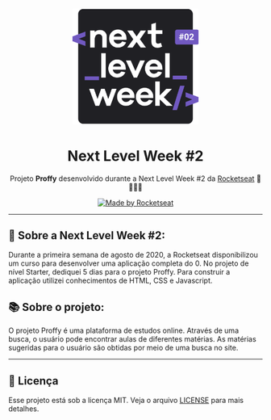 <h1 align="center">
    <img alt="NextLevelWeek" title="#NextLevelWeek" src="./.github/logo-git.svg" width="250px" />
</h1>
<h1 align="center">Next Level Week #2</h1>
<p align="center">Projeto <strong>Proffy</strong> desenvolvido durante a Next Level Week #2 da <a href="https://rocketseat.com.br">Rocketseat</a> 🚀👩🏽‍🚀</p>
<p align="center">
<a href="https://rocketseat.com.br">
    <img alt="Made by Rocketseat" src="https://img.shields.io/badge/made%20by-Rocketseat-%237159C1">
  </a>

---

## 🚀 Sobre a Next Level Week #2: 

Durante a primeira semana de agosto de 2020, a Rocketseat disponibilizou um curso para desenvolver uma aplicação completa do 0. No projeto de nível Starter, dediquei 5 dias para o projeto Proffy. Para construir a aplicação utilizei conhecimentos de HTML, CSS e Javascript. 

## 📚 Sobre o projeto:

O projeto Proffy é uma plataforma de estudos online. Através de uma busca, o usuário pode encontrar aulas de diferentes matérias. As matérias sugeridas para o usuário são obtidas por meio de uma busca no site.

---

<!-- <img src="./icones/gif.gif" align="center"></img> -->

<!-- --- -->

## :memo: Licença

Esse projeto está sob a licença MIT. Veja o arquivo [LICENSE](LICENSE.md) para mais detalhes.